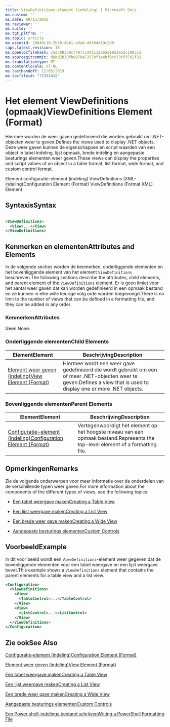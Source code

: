 ```yaml
---
title: ViewDefinitions-element (indeling) | Microsoft Docs
ms.custom: ''
ms.date: 09/13/2016
ms.reviewer: ''
ms.suite: ''
ms.tgt_pltfrm: ''
ms.topic: article
ms.assetid: 29840c10-2b30-4bb1-a8a0-ddf84d19c2d0
caps.latest.revision: 18
ms.openlocfilehash: c5ec80350c7707ccd41112ab5e1952e5dc198cca
ms.sourcegitcommit: debd2b38fb8070a7357bf1a4bf9cc736f3702f31
ms.translationtype: MT
ms.contentlocale: nl-NL
ms.lasthandoff: 12/05/2019
ms.locfileid: "72353415"
---
```

# <a name="viewdefinitions-element-format"></a><span data-ttu-id="fe75f-102">Het element ViewDefinitions (opmaak)</span><span class="sxs-lookup"><span data-stu-id="fe75f-102">ViewDefinitions Element (Format)</span></span>

<span data-ttu-id="fe75f-103">Hiermee worden de weer gaven gedefinieerd die worden gebruikt om .NET-objecten weer te geven.</span><span class="sxs-lookup"><span data-stu-id="fe75f-103">Defines the views used to display .NET objects.</span></span> <span data-ttu-id="fe75f-104">Deze weer gaven kunnen de eigenschappen en script waarden van een object in tabel indeling, lijst opmaak, brede indeling en aangepaste besturings elementen weer geven.</span><span class="sxs-lookup"><span data-stu-id="fe75f-104">These views can display the properties and script values of an object  in a table format, list format, wide format, and custom control format.</span></span>

<span data-ttu-id="fe75f-105">Element configuratie-element (indeling) ViewDefinitions (XML-indeling)</span><span class="sxs-lookup"><span data-stu-id="fe75f-105">Configuration Element (Format) ViewDefinitions (Format XML) Element</span></span>

## <a name="syntax"></a><span data-ttu-id="fe75f-106">Syntaxis</span><span class="sxs-lookup"><span data-stu-id="fe75f-106">Syntax</span></span>

```xml

<ViewDefinitions>
  <View>...</View>
</ViewDefinitions>
```

## <a name="attributes-and-elements"></a><span data-ttu-id="fe75f-107">Kenmerken en elementen</span><span class="sxs-lookup"><span data-stu-id="fe75f-107">Attributes and Elements</span></span>

<span data-ttu-id="fe75f-108">In de volgende secties worden de kenmerken, onderliggende elementen en het bovenliggende element van het element `ViewDefinitions` beschreven.</span><span class="sxs-lookup"><span data-stu-id="fe75f-108">The following sections describe the attributes, child elements, and parent element of the `ViewDefinitions` element.</span></span> <span data-ttu-id="fe75f-109">Er is geen limiet voor het aantal weer gaven dat kan worden gedefinieerd in een opmaak bestand en ze kunnen in elke wille keurige volg orde worden toegevoegd.</span><span class="sxs-lookup"><span data-stu-id="fe75f-109">There is no limit to the number of views that can be defined in a formatting file, and they can be added in any order.</span></span>

### <a name="attributes"></a><span data-ttu-id="fe75f-110">Kenmerken</span><span class="sxs-lookup"><span data-stu-id="fe75f-110">Attributes</span></span>

<span data-ttu-id="fe75f-111">Geen.</span><span class="sxs-lookup"><span data-stu-id="fe75f-111">None.</span></span>

### <a name="child-elements"></a><span data-ttu-id="fe75f-112">Onderliggende elementen</span><span class="sxs-lookup"><span data-stu-id="fe75f-112">Child Elements</span></span>

|<span data-ttu-id="fe75f-113">Element</span><span class="sxs-lookup"><span data-stu-id="fe75f-113">Element</span></span>|<span data-ttu-id="fe75f-114">Beschrijving</span><span class="sxs-lookup"><span data-stu-id="fe75f-114">Description</span></span>|
|-------------|-----------------|
|[<span data-ttu-id="fe75f-115">Element weer geven (indeling)</span><span class="sxs-lookup"><span data-stu-id="fe75f-115">View Element (Format)</span></span>](./view-element-format.md)|<span data-ttu-id="fe75f-116">Hiermee wordt een weer gave gedefinieerd die wordt gebruikt om een of meer .NET-objecten weer te geven.</span><span class="sxs-lookup"><span data-stu-id="fe75f-116">Defines a view that is used to display one or more .NET objects.</span></span>|

### <a name="parent-elements"></a><span data-ttu-id="fe75f-117">Bovenliggende elementen</span><span class="sxs-lookup"><span data-stu-id="fe75f-117">Parent Elements</span></span>

|<span data-ttu-id="fe75f-118">Element</span><span class="sxs-lookup"><span data-stu-id="fe75f-118">Element</span></span>|<span data-ttu-id="fe75f-119">Beschrijving</span><span class="sxs-lookup"><span data-stu-id="fe75f-119">Description</span></span>|
|-------------|-----------------|
|[<span data-ttu-id="fe75f-120">Configuratie-element (indeling)</span><span class="sxs-lookup"><span data-stu-id="fe75f-120">Configuration Element (Format)</span></span>](./configuration-element-format.md)|<span data-ttu-id="fe75f-121">Vertegenwoordigt het element op het hoogste niveau van een opmaak bestand.</span><span class="sxs-lookup"><span data-stu-id="fe75f-121">Represents the top-level element of a formatting file.</span></span>|

## <a name="remarks"></a><span data-ttu-id="fe75f-122">Opmerkingen</span><span class="sxs-lookup"><span data-stu-id="fe75f-122">Remarks</span></span>

<span data-ttu-id="fe75f-123">Zie de volgende onderwerpen voor meer informatie over de onderdelen van de verschillende typen weer gaven:</span><span class="sxs-lookup"><span data-stu-id="fe75f-123">For more information about the components of the different types of views, see the following topics:</span></span>

- [<span data-ttu-id="fe75f-124">Een tabel weergave maken</span><span class="sxs-lookup"><span data-stu-id="fe75f-124">Creating a Table View</span></span>](./creating-a-table-view.md)

- [<span data-ttu-id="fe75f-125">Een lijst weergave maken</span><span class="sxs-lookup"><span data-stu-id="fe75f-125">Creating a List View</span></span>](./creating-a-list-view.md)

- [<span data-ttu-id="fe75f-126">Een brede weer gave maken</span><span class="sxs-lookup"><span data-stu-id="fe75f-126">Creating a Wide View</span></span>](./creating-a-wide-view.md)

- [<span data-ttu-id="fe75f-127">Aangepaste besturings elementen</span><span class="sxs-lookup"><span data-stu-id="fe75f-127">Custom Controls</span></span>](./creating-custom-controls.md)

## <a name="example"></a><span data-ttu-id="fe75f-128">Voorbeeld</span><span class="sxs-lookup"><span data-stu-id="fe75f-128">Example</span></span>

<span data-ttu-id="fe75f-129">In dit voor beeld wordt een `ViewDefinitions`-element weer gegeven dat de bovenliggende elementen voor een tabel weergave en een lijst weergave bevat.</span><span class="sxs-lookup"><span data-stu-id="fe75f-129">This example shows a `ViewDefinitions` element that contains the parent elements for a table view and a list view.</span></span>

```xml
<Configuration>
  <ViewDefinitions>
    <View>
      <TableControl>...</TableControl>
    </View>
    <View>
      <ListControl>...</ListControl>
    </View>
  </ViewDefinitions>
</Configuration>
```

## <a name="see-also"></a><span data-ttu-id="fe75f-130">Zie ook</span><span class="sxs-lookup"><span data-stu-id="fe75f-130">See Also</span></span>

[<span data-ttu-id="fe75f-131">Configuratie-element (indeling)</span><span class="sxs-lookup"><span data-stu-id="fe75f-131">Configuration Element (Format)</span></span>](./configuration-element-format.md)

[<span data-ttu-id="fe75f-132">Element weer geven (indeling)</span><span class="sxs-lookup"><span data-stu-id="fe75f-132">View Element (Format)</span></span>](./view-element-format.md)

[<span data-ttu-id="fe75f-133">Een tabel weergave maken</span><span class="sxs-lookup"><span data-stu-id="fe75f-133">Creating a Table View</span></span>](./creating-a-table-view.md)

[<span data-ttu-id="fe75f-134">Een lijst weergave maken</span><span class="sxs-lookup"><span data-stu-id="fe75f-134">Creating a List View</span></span>](./creating-a-list-view.md)

[<span data-ttu-id="fe75f-135">Een brede weer gave maken</span><span class="sxs-lookup"><span data-stu-id="fe75f-135">Creating a Wide View</span></span>](./creating-a-wide-view.md)

[<span data-ttu-id="fe75f-136">Aangepaste besturings elementen</span><span class="sxs-lookup"><span data-stu-id="fe75f-136">Custom Controls</span></span>](./creating-custom-controls.md)

[<span data-ttu-id="fe75f-137">Een Power shell-indelings bestand schrijven</span><span class="sxs-lookup"><span data-stu-id="fe75f-137">Writing a PowerShell Formatting File</span></span>](./writing-a-powershell-formatting-file.md)
